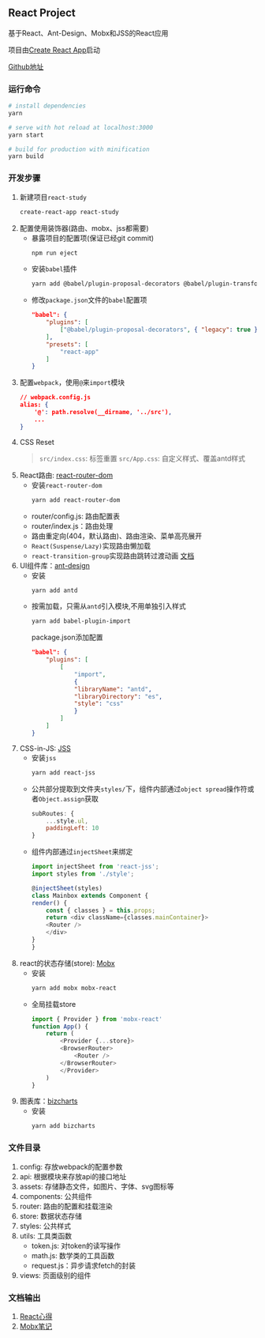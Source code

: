 ## React Project

基于React、Ant-Design、Mobx和JSS的React应用

项目由[Create React App](https://github.com/facebook/create-react-app)启动

[Github地址](https://github.com/KayanChan/react-study)

### 运行命令
```bash
# install dependencies
yarn

# serve with hot reload at localhost:3000
yarn start

# build for production with minification
yarn build
```

### 开发步骤
1. 新建项目`react-study`
    ```bash
    create-react-app react-study
    ```
2. 配置使用装饰器(路由、mobx、jss都需要)
    * 暴露项目的配置项(保证已经git commit)
        ```bash
        npm run eject
        ```
    * 安装`babel`插件
        ```bash
        yarn add @babel/plugin-proposal-decorators @babel/plugin-transform-react-jsx @babel/plugin-transform-react-jsx-self @babel/plugin-transform-react-jsx-source --dev
        ```
    * 修改`package.json`文件的`babel`配置项
        ```json
        "babel": {
            "plugins": [
                ["@babel/plugin-proposal-decorators", { "legacy": true }]
            ],
            "presets": [
                "react-app"
            ]
        }
        ```
3. 配置`webpack`，使用`@`来`import`模块
    ```json
    // webpack.config.js
    alias: {
        '@': path.resolve(__dirname, '../src'),
        ...
    }
    ```
4. CSS Reset
    > `src/index.css`: 标签重置
    > `src/App.css`: 自定义样式、覆盖antd样式
5. React路由: [react-router-dom](https://react-router.docschina.org/)
    * 安装`react-router-dom`
        ```bash
        yarn add react-router-dom
        ```
    * router/config.js: 路由配置表
    * router/index.js：路由处理
    * 路由重定向(404，默认路由)、路由渲染、菜单高亮展开
    * `React(Suspense/Lazy)`实现路由懒加载
    * `react-transition-group`实现路由跳转过渡动画 [文档](https://reactcommunity.org/react-transition-group/)
6. UI组件库：[ant-design](https://ant.design/index-cn)
    * 安装
        ```bash
        yarn add antd
        ```
    * 按需加载，只需从`antd`引入模块,不用单独引入样式
        ```bash
        yarn add babel-plugin-import
        ```
        package.json添加配置
        ```json
        "babel": {
            "plugins": [
                [
                    "import",
                    {
                    "libraryName": "antd",
                    "libraryDirectory": "es",
                    "style": "css"
                    }
                ]
            ]
        }
        ```
7. CSS-in-JS: [JSS](https://github.com/cssinjs/react-jss)
    * 安装`jss`
        ```bash
        yarn add react-jss
        ```
    * 公共部分提取到文件夹`styles/`下，组件内部通过`object spread`操作符或者`Object.assign`获取
        ```javascript
        subRoutes: {
            ...style.ul,
            paddingLeft: 10
        }
        ```
    * 组件内部通过`injectSheet`来绑定
        ```javascript
        import injectSheet from 'react-jss';
        import styles from './style';

        @injectSheet(styles)
        class Mainbox extends Component {
        render() {
            const { classes } = this.props;
            return <div className={classes.mainContainer}>
            <Router />
            </div>
        }
        }
        ```
8. react的状态存储(store): [Mobx](https://cn.mobx.js.org/)
    * 安装
        ```bash
        yarn add mobx mobx-react
        ```
    * 全局挂载store
        ```javascript
        import { Provider } from 'mobx-react'
        function App() {
            return (
                <Provider {...store}>
                <BrowserRouter>
                    <Router />
                </BrowserRouter>
                </Provider>
            )
        }
        ```
9. 图表库：[bizcharts](https://bizcharts.net/)
    * 安装
        ```bash
        yarn add bizcharts
        ```

### 文件目录
1. config: 存放webpack的配置参数
2. api: 根据模块来存放api的接口地址
3. assets: 存储静态文件，如图片、字体、svg图标等
4. components: 公共组件
5. router: 路由的配置和挂载渲染
6. store: 数据状态存储
7. styles: 公共样式
8. utils: 工具类函数
    * token.js: 对token的读写操作
    * math.js: 数学类的工具函数
    * request.js：异步请求fetch的封装
9. views: 页面级别的组件

### 文档输出
1. [React心得](https://github.com/KayanChan/react-study/blob/master/REACT.MD)
2. [Mobx笔记](https://github.com/KayanChan/react-study/blob/master/MOBX.MD)